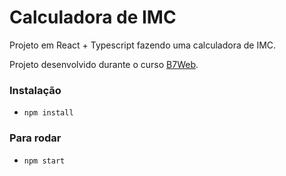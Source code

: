 # Calculadora de IMC

Projeto em React + Typescript fazendo uma calculadora de IMC.

Projeto desenvolvido durante o curso [B7Web](https://www.googleadservices.com/pagead/aclk?sa=L&ai=DChcSEwjy6Ifljbv8AhUN9pEKHTBtAGwYABABGgJjZQ&ohost=www.google.com&cid=CAESbeD2VUjOKiPVVTNnm8f1Ono5bXMjMHy0FgY49DOKXHFb0Fn4FLb785KEcSJVmzIRMu6mCezL48cZ6bqzrPdtacJCGTtPLjI25UlFVVQ-nthFDWVT5RR1d5yACROV9NgGdhbqaiQu5JdAdlwuU2U&sig=AOD64_3k10RHOv4PkJlIOzazZdX6jEB70w&q&adurl&ved=2ahUKEwjSgILljbv8AhXiqpUCHUxfDhYQ0Qx6BAgEEAE).

### Instalação

- `npm install`

### Para rodar

- `npm start`
